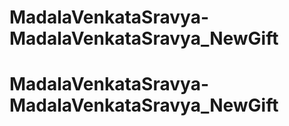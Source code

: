 # MadalaVenkataSravya-MadalaVenkataSravya_NewGift
# MadalaVenkataSravya-MadalaVenkataSravya_NewGift
